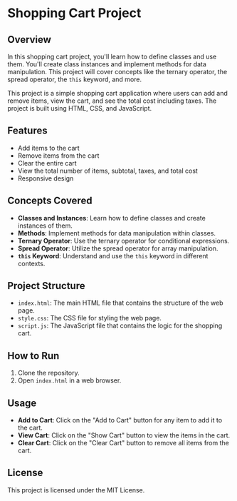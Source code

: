 # Shopping Cart Project

## Overview

In this shopping cart project, you'll learn how to define classes and use them. You'll create class instances and implement methods for data manipulation. This project will cover concepts like the ternary operator, the spread operator, the `this` keyword, and more.

This project is a simple shopping cart application where users can add and remove items, view the cart, and see the total cost including taxes. The project is built using HTML, CSS, and JavaScript.

## Features

- Add items to the cart
- Remove items from the cart
- Clear the entire cart
- View the total number of items, subtotal, taxes, and total cost
- Responsive design

## Concepts Covered

- **Classes and Instances**: Learn how to define classes and create instances of them.
- **Methods**: Implement methods for data manipulation within classes.
- **Ternary Operator**: Use the ternary operator for conditional expressions.
- **Spread Operator**: Utilize the spread operator for array manipulation.
- **`this` Keyword**: Understand and use the `this` keyword in different contexts.

## Project Structure

- `index.html`: The main HTML file that contains the structure of the web page.
- `style.css`: The CSS file for styling the web page.
- `script.js`: The JavaScript file that contains the logic for the shopping cart.

## How to Run

1. Clone the repository.
2. Open `index.html` in a web browser.

## Usage

- **Add to Cart**: Click on the "Add to Cart" button for any item to add it to the cart.
- **View Cart**: Click on the "Show Cart" button to view the items in the cart.
- **Clear Cart**: Click on the "Clear Cart" button to remove all items from the cart.

## License

This project is licensed under the MIT License.